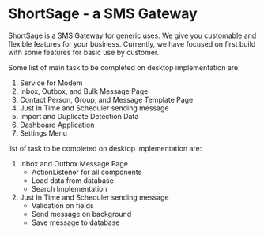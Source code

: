 # ShortSage - a SMS Gateway
ShortSage is a SMS Gateway for generic uses. We give you customable and flexible features for your business.
Currently, we have focused on first build with some features for basic use by customer.

Some list of main task to be completed on desktop implementation are:
<ol>
<li>Service for Modem</li>
<li>Inbox, Outbox, and Bulk Message Page</li>
<li>Contact Person, Group, and Message Template Page</li>
<li>Just In Time and Scheduler sending message</li>
<li>Import and Duplicate Detection Data</li>
<li>Dashboard Application</li>
<li>Settings Menu</li>
</ol>


list of task to be completed on desktop implementation are:
<ol>
<li>Inbox and Outbox Message Page
<ul>
  <li>ActionListener for all components</li>
  <li>Load data from database</li>
  <li>Search Implementation</li>
</ul>
</li>
<li>Just In Time and Scheduler sending message
<ul>
<li>Validation on fields</li>
<li>Send message on background</li>
<li>Save message to database</li>
</ul>
</li>
</ol>
